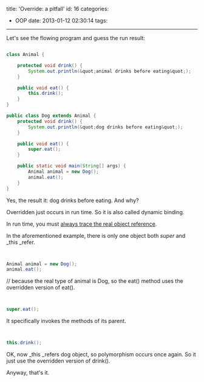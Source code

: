 title: 'Override: a pitfall'
id: 16
categories:
  - OOP
date: 2013-01-12 02:30:14
tags:
---

Let's see the flowing program and guess the run result:

``` java

class Animal {

    protected void drink() {
        System.out.println(&quot;animal drinks before eating&quot;);
    }

    public void eat() {
        this.drink();
    }
}

public class Dog extends Animal {
    protected void drink() {
        System.out.println(&quot;dog drinks before eating&quot;);
    }

    public void eat() {
        super.eat();
    }

    public static void main(String[] args) {
        Animal animal = new Dog();
        animal.eat();
    }
}
```

Yes, the result it: dog drinks before eating. And why?

Overridden just occurs in run time. So it is also called dynamic binding.

In run time, you must <span style="text-decoration: underline;">always trace the real object reference</span>.

In the aforementioned example, there is only one object both _super_ and _this _refer.

``` java


Animal animal = new Dog();
animal.eat();

```

// because the real type of animal is Dog, so the eat() method uses the overridden version of eat().

``` java


super.eat();

```

It specifically invokes the methods of its parent.

``` java


this.drink();

```

OK, now _this _refers dog object, so polymorphism occurs once again. So it just use the overridden version of drink().

Anyway, that's it.